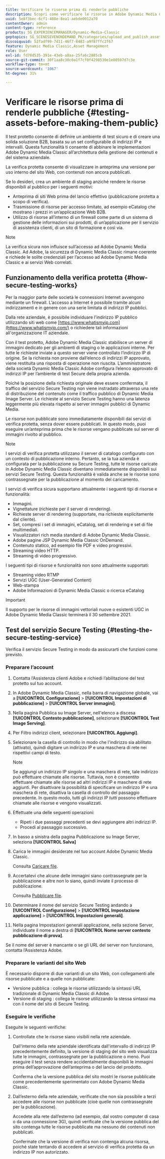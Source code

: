 ```yaml
---
title: Verificare le risorse prima di renderle pubbliche
description: Scopri come verificare le risorse in Adobe Dynamic Media Classic prima di pubblicarle.
uuid: 5e8f3bec-6cf1-408e-8ea1-aebde0012a70
contentOwner: admin
content-type: reference
products: SG_EXPERIENCEMANAGER/Dynamic-Media-Classic
geptopics: SG_SCENESEVENONDEMAND_PK/categories/upload_and_publish_assets
discoiquuid: 52fadf99-7d11-46f7-8483-a9f87ffc2f67
feature: Dynamic Media Classic,Asset Management
role: User
exl-id: fd78d535-391e-43eb-a8aa-25fa6c2885cb
source-git-commit: 30f1aa8c30c0a1f7cf0f4298530e1e80597d7c3e
workflow-type: tm+mt
source-wordcount: '1067'
ht-degree: 31%

---
```


# Verificare le risorse prima di renderle pubbliche {#testing-assets-before-making-them-public}

Il test protetto consente di definire un ambiente di test sicuro e di creare una solida soluzione B2B, basata su un set configurabile di indirizzi IP e intervalli. Questa funzionalità ti consente di abbinare le implementazioni Adobe Dynamic Media Classic all’architettura della gestione dei contenuti e del sistema aziendale.

La verifica protetta consente di visualizzare in anteprima una versione per uso interno del sito Web, con contenuti non ancora pubblicati.

Se lo desideri, crea un ambiente di staging anziché rendere le risorse disponibili al pubblico per i seguenti motivi:

* Anteprima di siti Web prima del lancio effettivo (pubblicazione protetta a scopo di verifica).
* Trasmissione di risorse per accesso limitato, ad esempio eCatalog che mostrano i prezzi in un’applicazione Web B2B.
* Utilizzo di risorse all’interno di un firewall come parte di un sistema di gestione delle informazioni sui prodotti, di un’applicazione per il servizio di assistenza clienti, di un sito di formazione e così via.

>[!NOTE]
>
>La verifica sicura non influisce sull’accesso ad Adobe Dynamic Media Classic. Ad Adobe, la sicurezza di Dynamic Media Classic rimane coerente e richiede le solite credenziali per l’accesso ad Adobe Dynamic Media Classic e ai servizi Web correlati.

## Funzionamento della verifica protetta {#how-secure-testing-works}

Per la maggior parte delle società le connessioni Internet avvengono mediante un firewall. L’accesso a Internet è possibile tramite alcuni indirizzamenti e in genere con una serie limitata di indirizzi IP pubblici.

Dalla rete aziendale, è possibile individuare l&#39;indirizzo IP pubblico utilizzando siti web come [https://www.whatismyip.com](https://www.whatismyip.com/) o richiedere tali informazioni all&#39;organizzazione IT aziendale.

Con il test protetto, Adobe Dynamic Media Classic stabilisce un server di immagini dedicato per gli ambienti di staging o le applicazioni interne. Per tutte le richieste inviate a questo server viene controllato l’indirizzo IP di origine. Se la richiesta non proviene dall’elenco di indirizzi IP approvato, viene restituita una risposta di operazione non riuscita. L’amministratore della società Dynamic Media Classic Adobe configura l’elenco approvato di indirizzi IP per l’ambiente di test Secure della propria azienda.

Poiché la posizione della richiesta originale deve essere confermata, il traffico del servizio Secure Testing non viene instradato attraverso una rete di distribuzione del contenuto come il traffico pubblico di Dynamic Media Image Server. Le richieste al servizio Secure Testing hanno una latenza leggermente più elevata rispetto ai server immagini pubblici di Dynamic Media.

Le risorse non pubblicate sono immediatamente disponibili dai servizi di verifica protetta, senza dover essere pubblicati. In questo modo, puoi eseguire un’anteprima prima che le risorse vengano pubblicate sul server di immagini rivolto al pubblico.

>[!NOTE]
>
>I servizi di verifica protetta utilizzano il server di catalogo configurato con un contesto di pubblicazione interno. Pertanto, se la tua azienda è configurata per la pubblicazione su Secure Testing, tutte le risorse caricate in Adobe Dynamic Media Classic diventano immediatamente disponibili sui servizi Secure Testing. Questa funzionalità è valida anche se le risorse sono contrassegnate per la pubblicazione al momento del caricamento.

I servizi di verifica sicura supportano attualmente i seguenti tipi di risorse e funzionalità:

<!-- 

Comment Type: remark
Last Modified By: unknown unknown 
Last Modified Date: 

<p>Added videos to list below 9/11/2012. Moved “Render Server requests” from unsupported to supported, listed below on 3/15/2016 as per email from Cynthia March 11, 2016)</p>

 -->

* Immagini.
* Vignettature (richieste per il server di rendering).
* Richieste server di rendering (supportate, ma richieste esplicitamente dal cliente).
* Set, compresi i set di immagini, eCatalog, set di rendering e set di file multimediali.
* Visualizzatori rich media standard di Adobe Dynamic Media Classic.
* Adobe pagine JSP Dynamic Media Classic OnDemand.
* Contenuto statico, ad esempio file PDF e video progressivi.
* Streaming video HTTP.
* Streaming di video progressivo.

I seguenti tipi di risorse e funzionalità non sono attualmente supportati:

* Streaming video RTMP
* Servizi UGC (User-Generated Content)
* Web-stampa
* Adobe Informazioni di Dynamic Media Classic o ricerca eCatalog

>[!IMPORTANT]
>
>Il supporto per le risorse di immagini vettoriali nuove o esistenti UGC in Adobe Dynamic Media Classic terminerà il 30 settembre 2021.

## Test del servizio Secure Testing {#testing-the-secure-testing-service}

Verifica il servizio Secure Testing in modo da assicurarti che funzioni come previsto.

<!-- >[!NOTE]
>
>*If you do not mention any IPs under **[!UICONTROL Setup]** > **[!UICONTROL Application Setup]** > **[!UICONTROL Publish Setup]** > **[!UICONTROL Image Server]** > **[!UICONTROL Test Image Service]*** - If you add an IP only, that IP is able to call the assets and no other IP are allowed to make the calls. As long there is no IP mentioned under that section, all IPs are allowed to make the calls for the assets, and they show up. -->

### Preparare l’account

<!-- 

Comment Type: remark
Last Modified By: unknown unknown 
Last Modified Date: 

<p>RB: Rewrote entire steps under “Prepare your account” 9/10/2012</p>

 -->

1. Contatta l’Assistenza clienti Adobe e richiedi l’abilitazione del test protetto sul tuo account.
1. In Adobe Dynamic Media Classic, nella barra di navigazione globale, vai a **[!UICONTROL Configurazione]** > **[!UICONTROL Impostazioni di pubblicazione]** > **[!UICONTROL Server immagini]**.
1. Nella pagina Pubblica su Image Server, nell&#39;elenco a discesa **[!UICONTROL Contesto pubblicazione]**, selezionare **[!UICONTROL Test Image Serving]**.
1. Per Filtro indirizzi client, selezionare **[!UICONTROL Aggiungi]**.
1. Selezionare la casella di controllo in modo che l&#39;indirizzo sia abilitato (attivato), quindi digitare un indirizzo IP e una maschera di rete nei rispettivi campi di testo.

   >[!NOTE]
   >
   >Se aggiungi un indirizzo IP singolo e una maschera di rete, tale indirizzo può effettuare chiamate alle risorse. Tuttavia, non è consentito effettuare chiamate alle risorse ad altri indirizzi IP e maschere di rete aggiunti. Per disattivare la possibilità di specificare un indirizzo IP e una maschera di rete, disattiva la casella di controllo del passaggio precedente. In questo modo, tutti gli indirizzi IP *tutti* possono effettuare chiamate alle risorse e vengono visualizzati.

1. Effettuate una delle seguenti operazioni:
   * Ripeti i due passaggi precedenti se devi aggiungere altri indirizzi IP.
   * Procedi al passaggio successivo.
1. In basso a sinistra della pagina Pubblicazione su Image Server, seleziona **[!UICONTROL Salva]**
1. Carica le immagini desiderate nel tuo account Adobe Dynamic Media Classic.

   Consulta [Caricare file](uploading-files.md#uploading_files).

1. Accertatevi che alcune delle immagini siano contrassegnate per la pubblicazione e altre non lo siano, quindi inviate il processo di pubblicazione.

   Consulta [Pubblicare file](publishing-files.md#publishing_files).

1. Determinare il nome del servizio Secure Testing andando a **[!UICONTROL Configurazione]** > **[!UICONTROL Impostazione applicazione]** > **[!UICONTROL Impostazioni generali]**.
1. Nella pagina Impostazioni generali applicazione, nella sezione Server, individuate il nome a destra di **[!UICONTROL Nome server contesto pubblicazione di prova]**.

Se il nome del server è mancante o se gli URL del server non funzionano, contatta l’Assistenza Adobe.

### Preparare le varianti del sito Web

È necessario disporre di due varianti di un sito Web, con collegamenti alle risorse pubblicate e a quelle non pubblicate:

* Versione pubblica : collega le risorse utilizzando la sintassi URL tradizionale di Dynamic Media Classic di Adobe.
* Versione di staging : collega le risorse utilizzando la stessa sintassi ma con il nome del sito di Secure Testing.

### Eseguire le verifiche

Eseguite le seguenti verifiche:

1. Controllate che le risorse siano visibili nella rete aziendale.

   Dall&#39;interno della rete aziendale identificata dall&#39;intervallo di indirizzi IP precedentemente definito, la versione di staging del sito web visualizza tutte le immagini, contrassegnate per la pubblicazione o meno. Puoi eseguire il test senza rendere accidentalmente disponibili le immagini prima dell’approvazione dell’anteprima o del lancio del prodotto.

   Conferma che la versione pubblica del sito mostri le risorse pubblicate come precedentemente sperimentato con Adobe Dynamic Media Classic.

1. Dall’esterno della rete aziendale, verificate che non sia possibile a terzi accedere alle risorse non pubblicate (cioè quelle non contrassegnate per la pubblicazione).

   Accedete alla rete dall’esterno (ad esempio, dal vostro computer di casa o da una connessione 3G), quindi verificate che la versione pubblica del sito contenga tutte le risorse pubblicate ma nessuno dei contenuti non pubblicati.

   Confermate che la versione di verifica non contenga alcuna risorsa, poiché state tentando di accedere al servizio di verifica protetta da un indirizzo IP non autorizzato.
